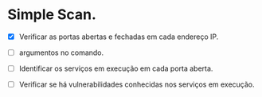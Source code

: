 # Simple Scan.  
- [X] Verificar as portas abertas e fechadas em cada endereço IP.  
- [ ] argumentos no comando.  
- [ ] Identificar os serviços em execução em cada porta aberta.  
- [ ] Verificar se há vulnerabilidades conhecidas nos serviços em execução.  

